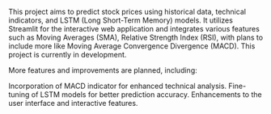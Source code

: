 This project aims to predict stock prices using historical data, technical indicators, and LSTM (Long Short-Term Memory) models. It utilizes Streamlit for the interactive web application and integrates various features such as Moving Averages (SMA), Relative Strength Index (RSI), with plans to include more like Moving Average Convergence Divergence (MACD).
This project is currently in development. 

More features and improvements are planned, including:

Incorporation of MACD indicator for enhanced technical analysis.
Fine-tuning of LSTM models for better prediction accuracy.
Enhancements to the user interface and interactive features.
